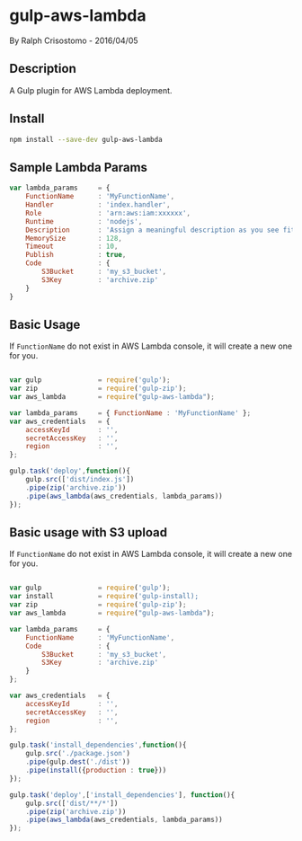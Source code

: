 # gulp-aws-lambda
By Ralph Crisostomo - 2016/04/05

## Description
A Gulp plugin for AWS Lambda deployment.

## Install
```bash
npm install --save-dev gulp-aws-lambda
```

## Sample Lambda Params
```javascript
var lambda_params     = {
    FunctionName      : 'MyFunctionName',
    Handler           : 'index.handler',
    Role              : 'arn:aws:iam:xxxxxx',
    Runtime           : 'nodejs',
    Description       : 'Assign a meaningful description as you see fit',
    MemorySize        : 128,
    Timeout           : 10,
    Publish           : true,
    Code              : {
        S3Bucket      : 'my_s3_bucket',
        S3Key         : 'archive.zip'
    }
}
```

## Basic Usage
If `FunctionName` do not exist in AWS Lambda console, it will create a new one for you.
```javascript

var gulp              = require('gulp');
var zip               = require('gulp-zip');
var aws_lambda        = require("gulp-aws-lambda");

var lambda_params     = { FunctionName : 'MyFunctionName' };
var aws_credentials   = {
    accessKeyId       : '',
    secretAccessKey   : '',
    region            : '',
};

gulp.task('deploy',function(){
    gulp.src(['dist/index.js'])
    .pipe(zip('archive.zip'))
    .pipe(aws_lambda(aws_credentials, lambda_params))
});
```


## Basic usage with S3 upload
If `FunctionName` do not exist in AWS Lambda console, it will create a new one for you.
```javascript

var gulp              = require('gulp');
var install           = require('gulp-install);
var zip               = require('gulp-zip');
var aws_lambda        = require("gulp-aws-lambda");

var lambda_params     = {
    FunctionName      : 'MyFunctionName',
    Code              : {
        S3Bucket      : 'my_s3_bucket',
        S3Key         : 'archive.zip'
    }
};

var aws_credentials   = {
    accessKeyId       : '',
    secretAccessKey   : '',
    region            : '',
};

gulp.task('install_dependencies',function(){
    gulp.src('./package.json')
    .pipe(gulp.dest('./dist'))
    .pipe(install({production : true}))
});

gulp.task('deploy',['install_dependencies'], function(){
    gulp.src(['dist/**/*'])
    .pipe(zip('archive.zip'))
    .pipe(aws_lambda(aws_credentials, lambda_params))
});
```

